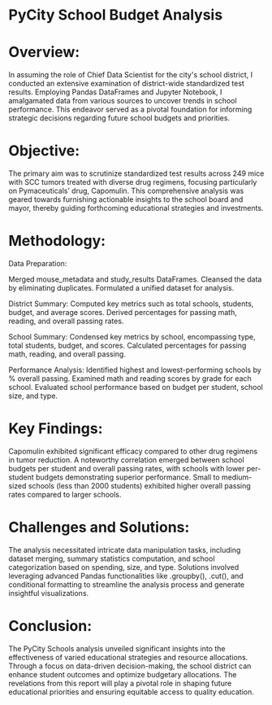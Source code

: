 # PyCity School Budget Analysis

# Overview:
In assuming the role of Chief Data Scientist for the city's school district, I conducted an extensive examination of district-wide standardized test results. Employing Pandas DataFrames and Jupyter Notebook, I amalgamated data from various sources to uncover trends in school performance. This endeavor served as a pivotal foundation for informing strategic decisions regarding future school budgets and priorities.

# Objective:
The primary aim was to scrutinize standardized test results across 249 mice with SCC tumors treated with diverse drug regimens, focusing particularly on Pymaceuticals’ drug, Capomulin. This comprehensive analysis was geared towards furnishing actionable insights to the school board and mayor, thereby guiding forthcoming educational strategies and investments.

# Methodology:
Data Preparation:

Merged mouse_metadata and study_results DataFrames.
Cleansed the data by eliminating duplicates.
Formulated a unified dataset for analysis.

District Summary:
Computed key metrics such as total schools, students, budget, and average scores.
Derived percentages for passing math, reading, and overall passing rates.

School Summary:
Condensed key metrics by school, encompassing type, total students, budget, and scores.
Calculated percentages for passing math, reading, and overall passing.

Performance Analysis:
Identified highest and lowest-performing schools by % overall passing.
Examined math and reading scores by grade for each school.
Evaluated school performance based on budget per student, school size, and type.

# Key Findings:
Capomulin exhibited significant efficacy compared to other drug regimens in tumor reduction.
A noteworthy correlation emerged between school budgets per student and overall passing rates, with schools with lower per-student budgets demonstrating superior performance.
Small to medium-sized schools (less than 2000 students) exhibited higher overall passing rates compared to larger schools.

# Challenges and Solutions:
The analysis necessitated intricate data manipulation tasks, including dataset merging, summary statistics computation, and school categorization based on spending, size, and type. Solutions involved leveraging advanced Pandas functionalities like .groupby(), .cut(), and conditional formatting to streamline the analysis process and generate insightful visualizations.

# Conclusion:
The PyCity Schools analysis unveiled significant insights into the effectiveness of varied educational strategies and resource allocations. Through a focus on data-driven decision-making, the school district can enhance student outcomes and optimize budgetary allocations. The revelations from this report will play a pivotal role in shaping future educational priorities and ensuring equitable access to quality education.
